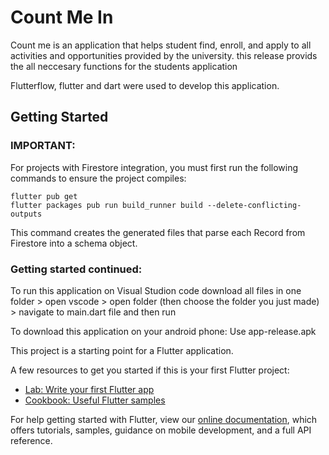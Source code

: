 # Count Me In

Count me is an application that helps student find, enroll, and apply to all activities and opportunities provided by the university.
this release provids the all neccesary functions for the students application

Flutterflow, flutter and dart were used to develop this application.

## Getting Started


### IMPORTANT:

For projects with Firestore integration, you must first run the following commands to ensure the project compiles:

```
flutter pub get
flutter packages pub run build_runner build --delete-conflicting-outputs
```

This command creates the generated files that parse each Record from Firestore into a schema object.

### Getting started continued:
To run this application on Visual Studion code download all files in one folder > open vscode > open folder (then choose the folder you just made) > navigate to main.dart file and then run 

To download this application on your android phone:
Use app-release.apk

This project is a starting point for a Flutter application.

A few resources to get you started if this is your first Flutter project:

- [Lab: Write your first Flutter app](https://flutter.dev/docs/get-started/codelab)
- [Cookbook: Useful Flutter samples](https://flutter.dev/docs/cookbook)

For help getting started with Flutter, view our
[online documentation](https://flutter.dev/docs), which offers tutorials,
samples, guidance on mobile development, and a full API reference.
